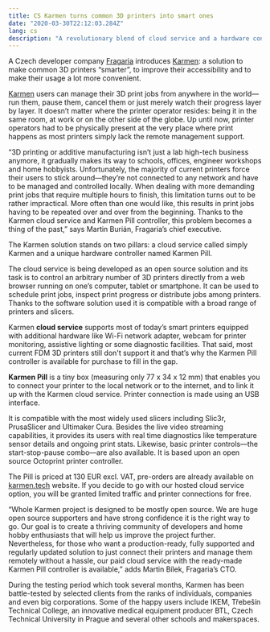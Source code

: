 ```yaml
---
title: CS Karmen turns common 3D printers into smart ones
date: "2020-03-30T22:12:03.284Z"
lang: cs
description: "A revolutionary blend of cloud service and a hardware controller by Czech engineers brings an open source solution for remote management and monitoring of 3D printers to everyone’s doorstep."
---
```


A Czech developer company [Fragaria](https://fragaria.cz) introduces [Karmen](https://karmen.tech/en/): a solution to make common 3D printers “smarter”, to improve their accessibility and to make their usage a lot more convenient.

[Karmen](https://karmen.tech/en/) users can manage their 3D print jobs from anywhere in the world—run them, pause them, cancel them or just merely watch their progress layer by layer. It doesn’t matter where the printer operator resides: being it in the same room, at work or on the other side of the globe. Up until now, printer operators had to be physically present at the very place where print happens as most printers simply lack the remote management support.

“3D printing or additive manufacturing isn’t just a lab high-tech business anymore, it gradually makes its way to schools, offices, engineer workshops and home hobbyists. Unfortunately, the majority of current printers force their users to stick around—they’re not connected to any network and have to be managed and controlled locally. When dealing with more demanding print jobs that require multiple hours to finish, this limitation turns out to be rather impractical. More often than one would like, this results in print jobs having to be repeated over and over from the beginning. Thanks to the Karmen cloud service and Karmen Pill controller, this problem becomes a thing of the past,” says Martin Burián, Fragaria’s chief executive.

The Karmen solution stands on two pillars: a cloud service called simply Karmen and a unique hardware controller named Karmen Pill.

The cloud service is being developed as an open source solution and its task is to control an arbitrary number of 3D printers directly from a web browser running on one’s computer, tablet or smartphone. It can be used to schedule print jobs, inspect print progress or distribute jobs among printers. Thanks to the software solution used it is compatible with a broad range of printers and slicers.

Karmen **cloud service** supports most of today’s smart printers equipped with additional hardware like Wi-Fi network adapter, webcam for printer monitoring, assistive lighting or some diagnostic facilities. That said, most current FDM 3D printers still don&#39;t support it and that’s why the Karmen Pill controller is available for purchase to fill in the gap.

**Karmen Pill** is a tiny box (measuring only 77 x 34 x 12 mm) that enables you to connect your printer to the local network or to the internet, and to link it up with the Karmen cloud service. Printer connection is made using an USB interface.

It is compatible with the most widely used slicers including Slic3r, PrusaSlicer and Ultimaker Cura. Besides the live video streaming capabilities, it provides its users with real time diagnostics like temperature sensor details and ongoing print stats. Likewise, basic printer controls—the start-stop-pause combo—are also available. It is based upon an open source Octoprint printer controller.

The Pill is priced at 130 EUR excl. VAT, pre-orders are already available on [karmen.tech](https://karmen.tech/en/) website. If you decide to go with our hosted cloud service option, you will be granted limited traffic and printer connections for free.

“Whole Karmen project is designed to be mostly open source. We are huge open source supporters and have strong confidence it is the right way to go. Our goal is to create a thriving community of developers and home hobby enthusiasts that will help us improve the project further. Nevertheless, for those who want a production-ready, fully supported and regularly updated solution to just connect their printers and manage them remotely without a hassle, our paid cloud service with the ready-made Karmen Pill controller is available,” adds Martin Bílek, Fragaria’s CTO.

During the testing period which took several months, Karmen has been battle-tested by selected clients from the ranks of individuals, companies and even big corporations. Some of the happy users include IKEM, Třebešín Technical College, an innovative medical equipment producer BTL, Czech Technical University in Prague and several other schools and makerspaces.
